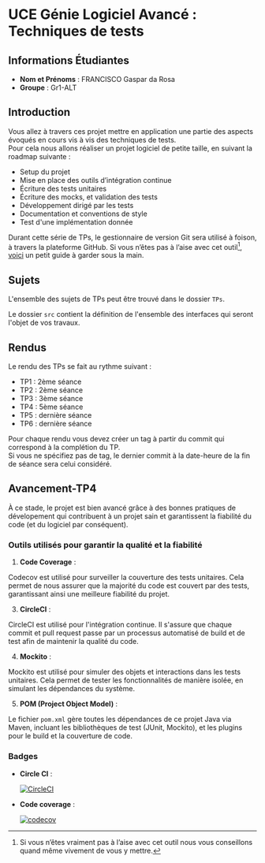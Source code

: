# UCE Génie Logiciel Avancé : Techniques de tests

## Informations Étudiantes

- **Nom et Prénoms** : FRANCISCO Gaspar da Rosa
- **Groupe** : Gr1-ALT

## Introduction

Vous allez à travers ces projet mettre en application une partie des aspects évoqués en cours vis à vis des techniques de tests.  
Pour cela nous allons réaliser un projet logiciel de petite taille, en suivant la roadmap suivante : 
- Setup du projet
- Mise en place des outils d’intégration continue
- Écriture des tests unitaires
- Écriture des mocks, et validation des tests
- Développement dirigé par les tests
- Documentation et conventions de style
- Test d'une implémentation donnée

Durant cette série de TPs, le gestionnaire de version Git sera utilisé à foison, à travers la plateforme GitHub. Si vous n’êtes pas à l’aise avec cet outil[^1], [voici](http://rogerdudler.github.io/git-guide/) un petit guide à garder sous la main.

## Sujets

L'ensemble des sujets de TPs peut être trouvé dans le dossier `TPs`.

Le dossier `src` contient la définition de l'ensemble des interfaces qui seront l'objet de vos travaux.

## Rendus

Le rendu des TPs se fait au rythme suivant :

- TP1 : 2ème séance
- TP2 : 2ème séance
- TP3 : 3ème séance
- TP4 : 5ème séance
- TP5 : dernière séance
- TP6 : dernière séance

Pour chaque rendu vous devez créer un tag à partir du commit qui correspond à la complétion du TP.  
Si vous ne spécifiez pas de tag, le dernier commit à la date-heure de la fin de séance sera celui considéré.

[^1]: Si vous n’êtes vraiment pas à l’aise avec cet outil nous vous conseillons quand même vivement de vous y mettre.

## Avancement-TP4

À ce stade, le projet est bien avancé grâce à des bonnes pratiques de dévelopement qui contribuent à un projet sain et garantissent la fiabilité du code (et du logiciel par conséquent).

### Outils utilisés pour garantir la qualité et la fiabilité

1. **Code Coverage** :

  Codecov est utilisé pour surveiller la couverture des tests unitaires. Cela permet de nous assurer que la majorité du code est couvert par des tests, garantissant ainsi une meilleure fiabilité du projet.

3. **CircleCI** :

  CircleCI est utilisé pour l'intégration continue. Il s'assure que chaque commit et pull request passe par un processus automatisé de build et de test afin de maintenir la qualité du code.

4. **Mockito** :

  Mockito est utilisé pour simuler des objets et interactions dans les tests unitaires. Cela permet de tester les fonctionnalités de manière isolée, en simulant les dépendances du système.

5. **POM (Project Object Model)** :

  Le fichier `pom.xml` gère toutes les dépendances de ce projet Java via Maven, incluant les bibliothèques de test (JUnit, Mockito), et les plugins pour le build et la couverture de code.


### Badges

- **Circle CI** :

  [![CircleCI](https://dl.circleci.com/status-badge/img/gh/Gasparfgf/ceri-m1-techniques-de-test/tree/master.svg?style=svg)](https://dl.circleci.com/status-badge/redirect/gh/Gasparfgf/ceri-m1-techniques-de-test/tree/master)

- **Code coverage** :

  [![codecov](https://codecov.io/github/Gasparfgf/ceri-m1-techniques-de-test/branch/master/graph/badge.svg?token=8ONP5BCPJ6)](https://codecov.io/github/Gasparfgf/ceri-m1-techniques-de-test)
